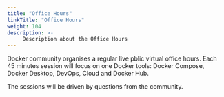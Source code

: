 ```yaml
---
title: "Office Hours"
linkTitle: "Office Hours"
weight: 104
description: >-
     Description about the Office Hours 
---
```


Docker community organises a regular live pblic virtual office hours. 
Each 45 minutes session will focus on one Docker tools: Docker Compose, Docker Desktop, DevOps, Cloud and Docker Hub.

The sessions will be driven by questions from the community.



